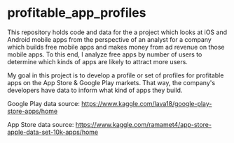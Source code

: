 # profitable_app_profiles
This repository holds code and data for the a project which looks at iOS and Android mobile apps from the perspective of an analyst for a company which builds free mobile apps and makes money from ad revenue on those mobile apps. To this end, I analyze free apps by number of users to determine which kinds of apps are likely to attract more users. 

My goal in this project is to develop a profile or set of profiles for profitable apps on the App Store &amp; Google Play markets. That way, the company's developers have data to inform what kind of apps they build.

Google Play data source:
https://www.kaggle.com/lava18/google-play-store-apps/home

App Store data source:
https://www.kaggle.com/ramamet4/app-store-apple-data-set-10k-apps/home
